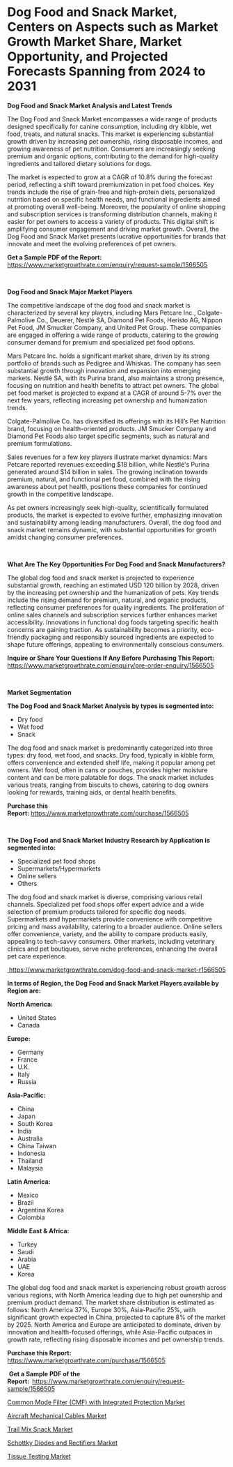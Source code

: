 <p><h1>Dog Food and Snack Market, Centers on Aspects such as Market Growth Market Share, Market Opportunity, and Projected Forecasts Spanning from 2024 to 2031</h1></p><p><strong>Dog Food and Snack Market Analysis and Latest Trends</strong></p>
<p><p>The Dog Food and Snack Market encompasses a wide range of products designed specifically for canine consumption, including dry kibble, wet food, treats, and natural snacks. This market is experiencing substantial growth driven by increasing pet ownership, rising disposable incomes, and growing awareness of pet nutrition. Consumers are increasingly seeking premium and organic options, contributing to the demand for high-quality ingredients and tailored dietary solutions for dogs.</p><p>The market is expected to grow at a CAGR of 10.8% during the forecast period, reflecting a shift toward premiumization in pet food choices. Key trends include the rise of grain-free and high-protein diets, personalized nutrition based on specific health needs, and functional ingredients aimed at promoting overall well-being. Moreover, the popularity of online shopping and subscription services is transforming distribution channels, making it easier for pet owners to access a variety of products. This digital shift is amplifying consumer engagement and driving market growth. Overall, the Dog Food and Snack Market presents lucrative opportunities for brands that innovate and meet the evolving preferences of pet owners.</p></p>
<p><strong>Get a Sample PDF of the Report:&nbsp;</strong> <a href="https://www.marketgrowthrate.com/enquiry/request-sample/1566505">https://www.marketgrowthrate.com/enquiry/request-sample/1566505</a></p>
<p>&nbsp;</p>
<p><strong>Dog Food and Snack Major Market Players</strong></p>
<p><p>The competitive landscape of the dog food and snack market is characterized by several key players, including Mars Petcare Inc., Colgate-Palmolive Co., Deuerer, Nestlé SA, Diamond Pet Foods, Heristo AG, Nippon Pet Food, JM Smucker Company, and United Pet Group. These companies are engaged in offering a wide range of products, catering to the growing consumer demand for premium and specialized pet food options.</p><p>Mars Petcare Inc. holds a significant market share, driven by its strong portfolio of brands such as Pedigree and Whiskas. The company has seen substantial growth through innovation and expansion into emerging markets. Nestlé SA, with its Purina brand, also maintains a strong presence, focusing on nutrition and health benefits to attract pet owners. The global pet food market is projected to expand at a CAGR of around 5-7% over the next few years, reflecting increasing pet ownership and humanization trends.</p><p>Colgate-Palmolive Co. has diversified its offerings with its Hill’s Pet Nutrition brand, focusing on health-oriented products. JM Smucker Company and Diamond Pet Foods also target specific segments, such as natural and premium formulations.</p><p>Sales revenues for a few key players illustrate market dynamics: Mars Petcare reported revenues exceeding $18 billion, while Nestlé's Purina generated around $14 billion in sales. The growing inclination towards premium, natural, and functional pet food, combined with the rising awareness about pet health, positions these companies for continued growth in the competitive landscape.</p><p>As pet owners increasingly seek high-quality, scientifically formulated products, the market is expected to evolve further, emphasizing innovation and sustainability among leading manufacturers. Overall, the dog food and snack market remains dynamic, with substantial opportunities for growth amidst changing consumer preferences.</p></p>
<p>&nbsp;</p>
<p><strong>What Are The Key Opportunities For Dog Food and Snack Manufacturers?</strong></p>
<p><p>The global dog food and snack market is projected to experience substantial growth, reaching an estimated USD 120 billion by 2028, driven by the increasing pet ownership and the humanization of pets. Key trends include the rising demand for premium, natural, and organic products, reflecting consumer preferences for quality ingredients. The proliferation of online sales channels and subscription services further enhances market accessibility. Innovations in functional dog foods targeting specific health concerns are gaining traction. As sustainability becomes a priority, eco-friendly packaging and responsibly sourced ingredients are expected to shape future offerings, appealing to environmentally conscious consumers.</p></p>
<p><strong>Inquire or Share Your Questions If Any Before Purchasing This Report:</strong> <a href="https://www.marketgrowthrate.com/enquiry/pre-order-enquiry/1566505">https://www.marketgrowthrate.com/enquiry/pre-order-enquiry/1566505</a></p>
<p>&nbsp;</p>
<p><strong>Market Segmentation</strong></p>
<p><strong>The Dog Food and Snack Market Analysis by types is segmented into:</strong></p>
<p><ul><li>Dry food</li><li>Wet food</li><li>Snack</li></ul></p>
<p><p>The dog food and snack market is predominantly categorized into three types: dry food, wet food, and snacks. Dry food, typically in kibble form, offers convenience and extended shelf life, making it popular among pet owners. Wet food, often in cans or pouches, provides higher moisture content and can be more palatable for dogs. The snack market includes various treats, ranging from biscuits to chews, catering to dog owners looking for rewards, training aids, or dental health benefits.</p></p>
<p><strong>Purchase this Report:&nbsp;</strong><a href="https://www.marketgrowthrate.com/purchase/1566505">https://www.marketgrowthrate.com/purchase/1566505</a></p>
<p>&nbsp;</p>
<p><strong>The Dog Food and Snack Market Industry Research by Application is segmented into:</strong></p>
<p><ul><li>Specialized pet food shops</li><li>Supermarkets/Hypermarkets</li><li>Online sellers</li><li>Others</li></ul></p>
<p><p>The dog food and snack market is diverse, comprising various retail channels. Specialized pet food shops offer expert advice and a wide selection of premium products tailored for specific dog needs. Supermarkets and hypermarkets provide convenience with competitive pricing and mass availability, catering to a broader audience. Online sellers offer convenience, variety, and the ability to compare products easily, appealing to tech-savvy consumers. Other markets, including veterinary clinics and pet boutiques, serve niche preferences, enhancing the overall pet care experience.</p></p>
<p><a href="https://www.marketgrowthrate.com/dog-food-and-snack-market-r1566505">&nbsp;https://www.marketgrowthrate.com/dog-food-and-snack-market-r1566505</a></p>
<p><strong>In terms of Region, the Dog Food and Snack Market Players available by Region are:</strong></p>
<p>
    <p> <strong> North America: </strong>
        <ul>
            <li>United States</li>
            <li>Canada</li>
        </ul>
        </p> 
    <p> <strong> Europe: </strong>
        <ul>
            <li>Germany</li>
            <li>France</li>
            <li>U.K.</li>
            <li>Italy</li>
            <li>Russia</li>
        </ul>
        </p> 
    <p> <strong> Asia-Pacific: </strong>
        <ul>
            <li>China</li>
            <li>Japan</li>
            <li>South Korea</li>
            <li>India</li>
            <li>Australia</li>
            <li>China Taiwan</li>
            <li>Indonesia</li>
            <li>Thailand</li>
            <li>Malaysia</li>
        </ul>
        </p> 
    <p> <strong> Latin America: </strong>
        <ul>
            <li>Mexico</li>
            <li>Brazil</li>
            <li>Argentina Korea</li>
            <li>Colombia</li>
        </ul>
        </p> 
    <p> <strong> Middle East & Africa: </strong>
        <ul>
            <li>Turkey</li>
            <li>Saudi</li>
            <li>Arabia</li>
            <li>UAE</li>
            <li>Korea</li>
        </ul>
    </p>
    </p>
<p><p>The global dog food and snack market is experiencing robust growth across various regions, with North America leading due to high pet ownership and premium product demand. The market share distribution is estimated as follows: North America 37%, Europe 30%, Asia-Pacific 25%, with significant growth expected in China, projected to capture 8% of the market by 2025. North America and Europe are anticipated to dominate, driven by innovation and health-focused offerings, while Asia-Pacific outpaces in growth rate, reflecting rising disposable incomes and pet ownership trends.</p></p>
<p><strong>Purchase this Report: </strong><a href="https://www.marketgrowthrate.com/purchase/1566505">https://www.marketgrowthrate.com/purchase/1566505</a></p>
<p>&nbsp;<strong>Get a Sample PDF of the Report:&nbsp;&nbsp;</strong><a href="https://www.marketgrowthrate.com/enquiry/request-sample/1566505">https://www.marketgrowthrate.com/enquiry/request-sample/1566505</a></p>
<p><strong></strong></p>
<p><p><a href="https://issuu.com/reportprime-2/docs/common-mode-filter-cmf-with-integra_8f40349b87c585">Common Mode Filter (CMF) with Integrated Protection Market</a></p><p><a href="https://medium.com/@juliobeyter8767567/deep-dive-into-the-aircraft-mechanical-cables-market-itstrends-market-segmentation-and-ff2f09639034?postPublishedType=repub">Aircraft Mechanical Cables Market</a></p><p><a href="https://www.linkedin.com/pulse/global-trail-mix-snack-market-opportunities-challenges2024-omqze?trackingId=BG78kaxOR46cT2a0aMcgjg%3D%3D">Trail Mix Snack Market</a></p><p><a href="https://issuu.com/reportprime-2/docs/schottky-diodes-and-rectifiers-mark_22227d5a87f887">Schottky Diodes and Rectifiers Market</a></p><p><a href="https://www.linkedin.com/pulse/market-insights-global-tissue-testing-forecast-innovation-trends-llefe?trackingId=3RPS9y4IRFeruxub6fu1Eg%3D%3D">Tissue Testing Market</a></p></p>